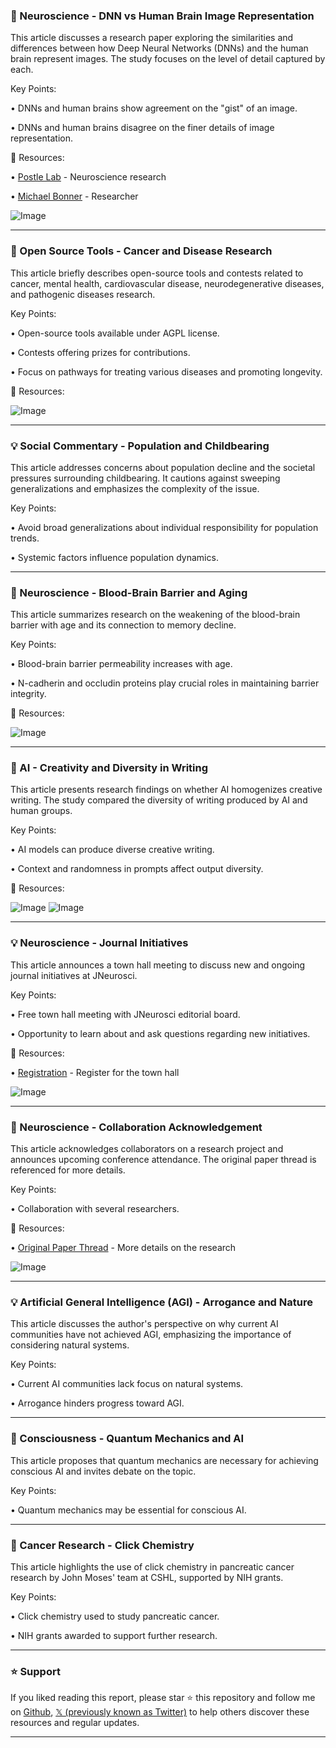 ### 🤖 Neuroscience - DNN vs Human Brain Image Representation

This article discusses a research paper exploring the similarities and differences between how Deep Neural Networks (DNNs) and the human brain represent images.  The study focuses on the level of detail captured by each.

Key Points:

• DNNs and human brains show agreement on the "gist" of an image.

•  DNNs and human brains disagree on the finer details of image representation.


🔗 Resources:

• [Postle Lab](https://x.com/postlelab) - Neuroscience research

• [Michael Bonner](https://x.com/michaelfbonner) - Researcher

![Image](https://pbs.twimg.com/media/GyIlSkPWoAABG_F?format=jpg&name=small)


---
### 🚀 Open Source Tools - Cancer and Disease Research

This article briefly describes open-source tools and contests related to cancer, mental health, cardiovascular disease, neurodegenerative diseases, and pathogenic diseases research.

Key Points:

• Open-source tools available under AGPL license.

• Contests offering prizes for contributions.

• Focus on pathways for treating various diseases and promoting longevity.


🔗 Resources:

![Image](https://pbs.twimg.com/media/GyLxUJDagAALnX7?format=jpg&name=small)


---
### 💡 Social Commentary - Population and Childbearing

This article addresses concerns about population decline and the societal pressures surrounding childbearing.  It cautions against sweeping generalizations and emphasizes the complexity of the issue.

Key Points:

• Avoid broad generalizations about individual responsibility for population trends.

• Systemic factors influence population dynamics.


---
### 🤖 Neuroscience - Blood-Brain Barrier and Aging

This article summarizes research on the weakening of the blood-brain barrier with age and its connection to memory decline.

Key Points:

• Blood-brain barrier permeability increases with age.

• N-cadherin and occludin proteins play crucial roles in maintaining barrier integrity.


🔗 Resources:

![Image](https://pbs.twimg.com/media/GyK4nMJWkAAlB0K?format=jpg&name=small)


---
### 🤖 AI - Creativity and Diversity in Writing

This article presents research findings on whether AI homogenizes creative writing.  The study compared the diversity of writing produced by AI and human groups.

Key Points:

• AI models can produce diverse creative writing.

• Context and randomness in prompts affect output diversity.


🔗 Resources:

![Image](https://pbs.twimg.com/media/GyJ_o9_WYAAwFlM?format=jpg&name=small)
![Image](https://pbs.twimg.com/media/GyJ_o-HXwAEEc9K?format=jpg&name=small)


---
### 💡 Neuroscience - Journal Initiatives

This article announces a town hall meeting to discuss new and ongoing journal initiatives at JNeurosci.

Key Points:

• Free town hall meeting with JNeurosci editorial board.

• Opportunity to learn about and ask questions regarding new initiatives.


🔗 Resources:

• [Registration](https://vist.ly/32he5) - Register for the town hall


![Image](https://pbs.twimg.com/media/GxsAMLTWcAATaCc?format=jpg&name=small)


---
### 🤖 Neuroscience - Collaboration Acknowledgement

This article acknowledges collaborators on a research project and announces upcoming conference attendance.  The original paper thread is referenced for more details.

Key Points:

• Collaboration with several researchers.


🔗 Resources:

• [Original Paper Thread](https://x.com/bkhmsi/status/1897312258621161568) - More details on the research

![Image](https://pbs.twimg.com/media/GlSVBLsWAAAcIi0?format=png&name=small)


---
### 💡 Artificial General Intelligence (AGI) - Arrogance and Nature

This article discusses the author's perspective on why current AI communities have not achieved AGI, emphasizing the importance of considering natural systems.

Key Points:

• Current AI communities lack focus on natural systems.

• Arrogance hinders progress toward AGI.


---
### 🤖 Consciousness - Quantum Mechanics and AI

This article proposes that quantum mechanics are necessary for achieving conscious AI and invites debate on the topic.

Key Points:

• Quantum mechanics may be essential for conscious AI.


---
### 🚀 Cancer Research - Click Chemistry

This article highlights the use of click chemistry in pancreatic cancer research by John Moses' team at CSHL, supported by NIH grants.

Key Points:

• Click chemistry used to study pancreatic cancer.

• NIH grants awarded to support further research.


---

### ⭐️ Support

If you liked reading this report, please star ⭐️ this repository and follow me on [Github](https://github.com/Drix10), [𝕏 (previously known as Twitter)](https://x.com/DRIX_10_) to help others discover these resources and regular updates.

---